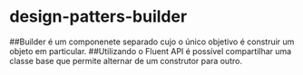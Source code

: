 # design-patters-builder

##Builder é um componenete separado cujo o único objetivo é construir um objeto em particular.
##Utilizando o Fluent API é possível compartilhar uma classe base que permite alternar de um construtor para outro.
